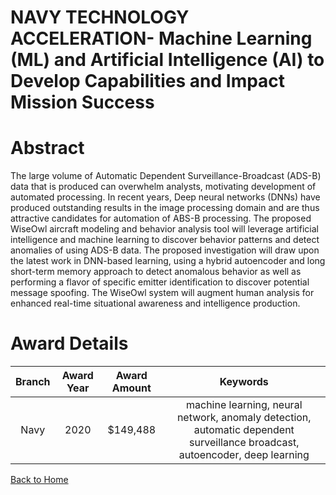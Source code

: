 
NAVY TECHNOLOGY ACCELERATION- Machine Learning (ML) and Artificial Intelligence (AI) to Develop Capabilities and Impact Mission Success
=======================================================================================================================================

# Abstract


The large volume of Automatic Dependent Surveillance-Broadcast (ADS-B) data that is produced can overwhelm analysts, motivating development of automated processing. In recent years, Deep neural networks (DNNs) have produced outstanding results in the image processing domain and are thus attractive candidates for automation of ABS-B processing. The proposed WiseOwl aircraft modeling and behavior analysis tool will leverage artificial intelligence and machine learning to discover behavior patterns and detect anomalies of using ADS-B data. The proposed investigation will draw upon the latest work in DNN-based learning, using a hybrid autoencoder and long short-term memory approach to detect anomalous behavior as well as performing a flavor of specific emitter identification to discover potential message spoofing. The WiseOwl system will augment human analysis for enhanced real-time situational awareness and intelligence production.  

# Award Details

|Branch|Award Year|Award Amount|Keywords|
| :---: | :---: | :---: | :---: |
|Navy|2020|$149,488|machine learning, neural network, anomaly detection, automatic dependent surveillance broadcast, autoencoder, deep learning|
  
  


[Back to Home](https://github.com/chrischow/dod_sbir_awards#2107)